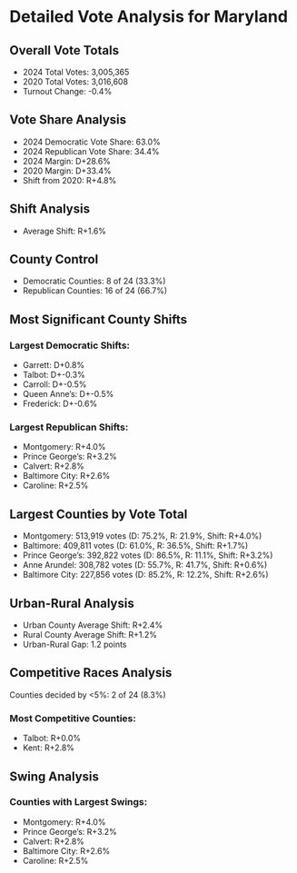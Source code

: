 # Detailed Vote Analysis for Maryland

## Overall Vote Totals

* 2024 Total Votes: 3,005,365
* 2020 Total Votes: 3,016,608
* Turnout Change: -0.4%

## Vote Share Analysis

* 2024 Democratic Vote Share: 63.0%
* 2024 Republican Vote Share: 34.4%
* 2024 Margin: D+28.6%
* 2020 Margin: D+33.4%
* Shift from 2020: R+4.8%

## Shift Analysis

* Average Shift: R+1.6%

## County Control

* Democratic Counties: 8 of 24 (33.3%)
* Republican Counties: 16 of 24 (66.7%)

## Most Significant County Shifts

### Largest Democratic Shifts:
* Garrett: D+0.8%
* Talbot: D+-0.3%
* Carroll: D+-0.5%
* Queen Anne’s: D+-0.5%
* Frederick: D+-0.6%

### Largest Republican Shifts:
* Montgomery: R+4.0%
* Prince George’s: R+3.2%
* Calvert: R+2.8%
* Baltimore City: R+2.6%
* Caroline: R+2.5%

## Largest Counties by Vote Total

* Montgomery: 513,919 votes (D: 75.2%, R: 21.9%, Shift: R+4.0%)
* Baltimore: 409,811 votes (D: 61.0%, R: 36.5%, Shift: R+1.7%)
* Prince George’s: 392,822 votes (D: 86.5%, R: 11.1%, Shift: R+3.2%)
* Anne Arundel: 308,782 votes (D: 55.7%, R: 41.7%, Shift: R+0.6%)
* Baltimore City: 227,856 votes (D: 85.2%, R: 12.2%, Shift: R+2.6%)

## Urban-Rural Analysis

* Urban County Average Shift: R+2.4%
* Rural County Average Shift: R+1.2%
* Urban-Rural Gap: 1.2 points

## Competitive Races Analysis

Counties decided by <5%: 2 of 24 (8.3%)

### Most Competitive Counties:
* Talbot: R+0.0%
* Kent: R+2.8%

## Swing Analysis

### Counties with Largest Swings:
* Montgomery: R+4.0%
* Prince George’s: R+3.2%
* Calvert: R+2.8%
* Baltimore City: R+2.6%
* Caroline: R+2.5%
